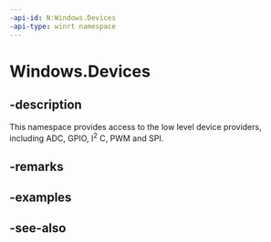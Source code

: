 ```yaml
---
-api-id: N:Windows.Devices
-api-type: winrt namespace
---
```


# Windows.Devices

## -description

This namespace provides access to the low level device providers, including ADC, GPIO, I<sup>2</sup> C, PWM and SPI.

## -remarks

## -examples

## -see-also
